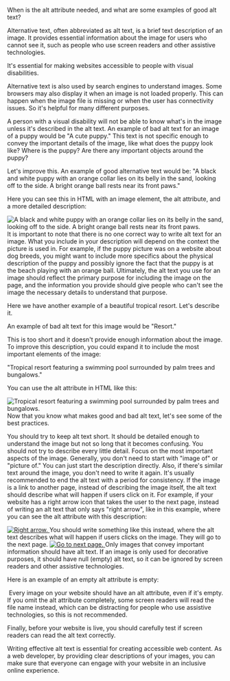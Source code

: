 <!-- @format -->

When is the alt attribute needed, and what are some examples of good alt text?

Alternative text, often abbreviated as alt text, is a brief text description of an image. It provides essential information about the image for users who cannot see it, such as people who use screen readers and other assistive technologies.

It's essential for making websites accessible to people with visual disabilities.

Alternative text is also used by search engines to understand images. Some browsers may also display it when an image is not loaded properly. This can happen when the image file is missing or when the user has connectivity issues. So it's helpful for many different purposes.

A person with a visual disability will not be able to know what's in the image unless it's described in the alt text. An example of bad alt text for an image of a puppy would be "A cute puppy." This text is not specific enough to convey the important details of the image, like what does the puppy look like? Where is the puppy? Are there any important objects around the puppy?

Let's improve this. An example of good alternative text would be: "A black and white puppy with an orange collar lies on its belly in the sand, looking off to the side. A bright orange ball rests near its front paws."

Here you can see this in HTML with an image element, the alt attribute, and a more detailed description:

<img src="puppy.png" alt="A black and white puppy with an orange collar lies on its belly in the sand, looking off to the side. A bright orange ball rests near its front paws." />
It is important to note that there is no one correct way to write alt text for an image. What you include in your description will depend on the context the picture is used in. For example, if the puppy picture was on a website about dog breeds, you might want to include more specifics about the physical description of the puppy and possibly ignore the fact that the puppy is at the beach playing with an orange ball. Ultimately, the alt text you use for an image should reflect the primary purpose for including the image on the page, and the information you provide should give people who can't see the image the necessary details to understand that purpose.

Here we have another example of a beautiful tropical resort. Let's describe it.

An example of bad alt text for this image would be "Resort."

This is too short and it doesn't provide enough information about the image. To improve this description, you could expand it to include the most important elements of the image:

"Tropical resort featuring a swimming pool surrounded by palm trees and bungalows."

You can use the alt attribute in HTML like this:

<img src="resort.png" alt="Tropical resort featuring a swimming pool surrounded by palm trees and bungalows." />
Now that you know what makes good and bad alt text, let's see some of the best practices.

You should try to keep alt text short. It should be detailed enough to understand the image but not so long that it becomes confusing.
You should not try to describe every little detail. Focus on the most important aspects of the image.
Generally, you don't need to start with "image of" or "picture of." You can just start the description directly.
Also, if there's similar text around the image, you don't need to write it again.
It's usually recommended to end the alt text with a period for consistency.
If the image is a link to another page, instead of describing the image itself, the alt text should describe what will happen if users click on it.
For example, if your website has a right arrow icon that takes the user to the next page, instead of writing an alt text that only says "right arrow", like in this example, where you can see the alt attribute with this description:

<a href="about.html">
  <img src="arrow-right.png" alt="Right arrow." />
</a>
You should write something like this instead, where the alt text describes what will happen if users clicks on the image. They will go to the next page.

<a href="about.html">
  <img src="arrow-right.png" alt="Go to next page." />
</a>
Only images that convey important information should have alt text. If an image is only used for decorative purposes, it should have null (empty) alt text, so it can be ignored by screen readers and other assistive technologies.

Here is an example of an empty alt attribute is empty:

<img src="decorative_image.jpg" alt="" />
Every image on your website should have an alt attribute, even if it's empty. If you omit the alt attribute completely, some screen readers will read the file name instead, which can be distracting for people who use assistive technologies, so this is not recommended.

Finally, before your website is live, you should carefully test if screen readers can read the alt text correctly.

Writing effective alt text is essential for creating accessible web content. As a web developer, by providing clear descriptions of your images, you can make sure that everyone can engage with your website in an inclusive online experience.

